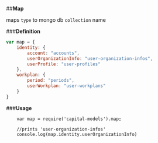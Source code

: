 ##**Map**

maps `type` to mongo db `collection` name


###**Definition**
``` javascript
var map = {
    identity: {
        account: "accounts",
        userOrganizationInfo: "user-organization-infos",
        userProfile: "user-profiles"
    },
    workplan: {
        period: "periods",
        userWorkplan: "user-workplans"
    }
}
``` 



###**Usage**

```
    var map = require('capital-models').map;
    
    //prints 'user-organization-infos'
    console.log(map.identity.userOrganizationInfo)
```